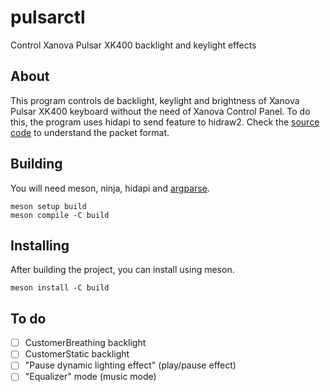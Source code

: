 # pulsarctl
Control Xanova Pulsar XK400 backlight and keylight effects

## About
This program controls de backlight, keylight and brightness of Xanova Pulsar XK400 keyboard without the need of Xanova Control Panel.
To do this, the program uses hidapi to send feature to hidraw2.
Check the [source code](src/Cmdline.cpp) to understand the packet format.

## Building

You will need meson, ninja, hidapi and [argparse](https://github.com/p-ranav/argparse).

```
meson setup build
meson compile -C build
```

## Installing
After building the project, you can install using meson.
```
meson install -C build
```

## To do

- [ ] CustomerBreathing backlight
- [ ] CustomerStatic backlight 
- [ ] "Pause dynamic lighting effect" (play/pause effect)
- [ ] "Equalizer" mode (music mode)
